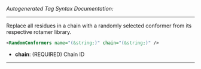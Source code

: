 _Autogenerated Tag Syntax Documentation:_

---
Replace all residues in a chain with a randomly selected conformer from its respective rotamer library.

```xml
<RandomConformers name="(&string;)" chain="(&string;)" />
```

-   **chain**: (REQUIRED) Chain ID

---
